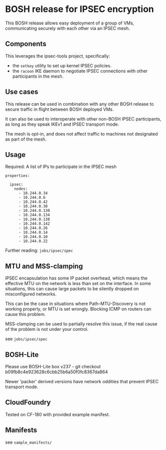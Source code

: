 # BOSH release for IPSEC encryption

This BOSH release allows easy deployment of a group of VMs,
communicating securely with each other via an IPSEC mesh.

## Components

This leverages the ipsec-tools project, specifically:

* the ```setkey``` utility to set up kernel IPSEC policies.
* the ```racoon``` IKE daemon to negotiate IPSEC connections with other participants in the mesh.

## Use cases

This release can be used in combination with any other BOSH release to secure traffic in flight 
between BOSH deployed VMs.

It can also be used to interoperate with other non-BOSH IPSEC participants, as long as they speak IKEv1
and IPSEC transport mode.

The mesh is opt-in, and does not affect traffic to machines not designated as part of the mesh.

## Usage

Required: A list of IPs to participate in the IPSEC mesh

```
properties:

  ipsec:
    nodes:
      - 10.244.0.34
      - 10.244.0.6
      - 10.244.0.42
      - 10.244.0.30
      - 10.244.0.130
      - 10.244.0.134
      - 10.244.0.138
      - 10.244.0.142
      - 10.244.0.26
      - 10.244.0.14
      - 10.244.0.10
      - 10.244.0.22
```

Further reading: ```jobs/ipsec/spec```


## MTU and MSS-clamping

IPSEC encapsulation has some IP packet overhead, which means the effective MTU on the network is less
than set on the interface. In some situations, this can cause large packets to be 
silently dropped on misconfigured networks.

This can be the case in situations where Path-MTU-Discovery is not working properly, or MTU is set wrongly.
Blocking ICMP on routers can cause this problem.

MSS-clamping can be used to partially resolve this issue, if the real cause of the problem is not under your control.

see ```jobs/ipsec/spec```

## BOSH-Lite

Please use BOSH-Lite box v237 - git checkout b09fb8c4e923628c6cbb25b6a50f0fc8367da864

Newer 'packer' derived versions have network oddities that prevent IPSEC transport mode.

## CloudFoundry

Tested on CF-180 with provided example manifest.

## Manifests

see ```sample_manifests/```
